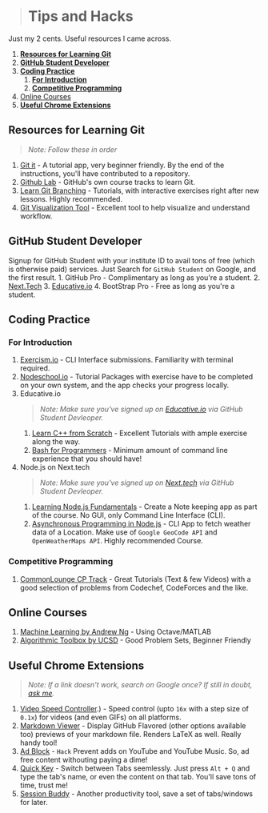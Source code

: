 ># Tips and Hacks
Just my 2 cents. Useful resources I came across. 


1. [**Resources for Learning Git**](#resources-for-learning-git)
2. [**GitHub Student Developer**](#github-student-developer)
3. [**Coding Practice**](#coding-practice)
   1. [**For Introduction**](#for-introduction)
   2. [**Competitive Programming**](#competitive-programming)
4. [Online Courses](#online-courses)
5. [**Useful Chrome Extensions**](#useful-chrome-extensions)

## **Resources for Learning Git**
  >*Note: Follow these in order* 
   1. [Git it](https://github.com/jlord/git-it-electron/releases) - A tutorial app, very beginner friendly. By the end of the instructions, you'll have contributed to a repository. 
   2. [Github Lab](https://lab.github.com/) - GitHub's own course tracks to learn Git. 
   3. [Learn Git Branching](https://learngitbranching.js.org/) - Tutorials, with interactive exercises right after new lessons. Highly recommended.
   4. [Git Visualization Tool](http://git-school.github.io/visualizing-git/) - Excellent tool to help visualize and understand workflow.
## **GitHub Student Developer**
   Signup for GitHub Student with your institute ID to avail tons of free (which is otherwise paid) services. Just Search for `GitHub Student` on Google, and the first result. 
    1. GitHub Pro - Complimentary as long as you're a student.
    2. [Next.Tech](https://next.tech/)
    3. [Educative.io](https://educative.io/)
    4. BootStrap Pro - Free as long as you're a student.

## **Coding Practice**
   ### **For Introduction**
   1. [Exercism.io](https://exercism.io/) - CLI Interface submissions. Familiarity with terminal required.
   2. [Nodeschool.io](https://nodeschool.io/) - Tutorial Packages with exercise have to be completed on your own system, and the app checks your progress locally.
   3. Educative.io 
      >*Note: Make sure you've signed up on [Educative.io](https://educative.io/) via GitHub Student Devleoper.*
      1. [Learn C++ from Scratch](https://www.educative.io/courses/learn-cpp-from-scratch) - Excellent Tutorials with ample exercise along the way.
      2. [Bash for Programmers](https://www.educative.io/courses/bash-for-programmers) - Minimum amount of command line experience that you should have! 
   4. Node.js on Next.tech
      >*Note: Make sure you've signed up on [Next.tech](https://next.tech/) via GitHub Student Devleoper.*
      1. [Learning Node.js Fundamentals](https://next.tech/catalog/learning-node-js-fundamentals) - Create a Note keeping app as part of the course. No GUI, only Command Line Interface (CLI).   
      2. [Asynchronous Programming in Node.js](https://next.tech/catalog/asynchronous-programming-in-node-js) - CLI App to fetch weather data of a Location. Make use of `Google GeoCode API` and `OpenWeatherMaps API`. Highly recommended Course. 

   ### **Competitive Programming**
   1. [CommonLounge CP Track](https://www.commonlounge.com/discussion/5d2822257dfa49328d85fd27cf114441) - Great Tutorials (Text & few Videos) with a good selection of problems from Codechef, CodeForces and the like. 

## Online Courses
   1. [Machine Learning by Andrew Ng](https://www.coursera.org/learn/machine-learning/) - Using Octave/MATLAB
   2. [Algorithmic Toolbox by UCSD](https://www.coursera.org/learn/algorithmic-toolbox) - Good Problem Sets, Beginner Friendly

## **Useful Chrome Extensions**
>*Note: If a link doesn't work, search on Google once? If still in doubt, [ask me](https://github.com/arpitkaushal/tipsandhacks#competitive-programming).*
   1. [Video Speed Controller](https://chrome.google.com/webstore/detail/video-speed-controller/nffaoalbilbmmfgbnbgppjihopabppdk?hl=en#:~:text=Once%20the%20extension%20is%20installed,seconds%20%2B%20lowers%20playback%20speed).) - Speed control (upto `16x` with a step size of `0.1x`) for videos (and even GIFs) on all platforms. 
   2. [Markdown Viewer](https://chrome.google.com/webstore/detail/markdown-viewer/ckkdlimhmcjmikdlpkmbgfkaikojcbjk?hl=en) - Display GitHub Flavored (other options available too) previews of your markdown file. Renders LaTeX as well. Really handy tool!
   3. [Ad Block](https://chrome.google.com/webstore/detail/adblock-%E2%80%94-best-ad-blocker/gighmmpiobklfepjocnamgkkbiglidom) - `Hack` Prevent adds on YouTube and YouTube Music. So, ad free content withouting paying a dime!
   4. [Quick Key](https://chrome.google.com/webstore/detail/quickey-%E2%80%93-the-quick-tab-s/ldlghkoiihaelfnggonhjnfiabmaficg) - Switch between Tabs seemlessly. Just press `Alt + Q` and type the tab's name, or even the content on that  tab. You'll save tons of time, trust me!
   5. [Session Buddy](https://chrome.google.com/webstore/detail/session-buddy/edacconmaakjimmfgnblocblbcdcpbko?hl=en) - Another productivity tool, save a set of tabs/windows for later.  
